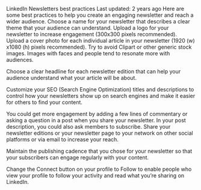 LinkedIn Newsletters best practices
Last updated: 2 years ago
Here are some best practices to help you create an engaging newsletter and reach a wider audience.
Choose a name for your newsletter that describes a clear theme that your audience can understand.
Upload a logo for your newsletter to increase engagement (300x300 pixels recommended).
Upload a cover photo for each individual article in your newsletter (1920 (w) x1080 (h) pixels recommended). Try to avoid Clipart or other generic stock images. Images with faces and people tend to resonate more with audiences.

Choose a clear headline for each newsletter edition that can help your audience understand what your article will be about.

Customize your SEO (Search Engine Optimization) titles and descriptions to control how your newsletters show up on search engines and make it easier for others to find your content.

You could get more engagement by adding a few lines of commentary or asking a question in a post when you share your newsletter. In your post description, you could also ask members to subscribe.
Share your newsletter editions or your newsletter page to your network on other social platforms or via email to increase your reach.

Maintain the publishing cadence that you chose for your newsletter so that your subscribers can engage regularly with your content.

Change the Connect button on your profile to Follow to enable people who view your profile to follow your activity and read what you’re sharing on LinkedIn.